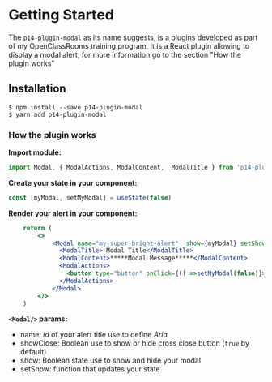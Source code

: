 # Getting Started
The `p14-plugin-modal` as its name suggests, is a plugins developed as part of my OpenClassRooms training program.
It is a React plugin allowing to display a modal alert, for more information go to the section "How the plugin works"
## Installation
```
$ npm install --save p14-plugin-modal
$ yarn add p14-plugin-modal
```

### How the plugin works

**Import module:**
```jsx
import Modal, { ModalActions, ModalContent,  ModalTitle } from 'p14-plugin-modal/dist'
```

**Create your state in your component:**
```jsx
const [myModal, setMyModal] = useState(false)
```

**Render your alert in your component:**
```jsx
    return (
        <>
            <Modal name="my-super-bright-alert"  show={myModal} setShow={setMyModal}>
              <ModalTitle> Modal Title</ModalTitle>
              <ModalContent>*****Modal Message*****</ModalContent>
              <ModalActions>
                <button type="button" onClick={() =>setMyModal(false)}>Close Modal</button>
              </ModalActions>
            </Modal>
        </>
    )
```

**`<Modal/>` params:**
- name: *id* of your alert title use to define *Aria*
- showClose: Boolean use to show or hide cross close button (`true` by default)
- show: Boolean state use to show and hide your modal
- setShow: function that updates your state





